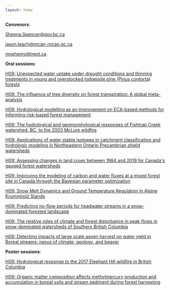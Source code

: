 ```yaml
---
layout: home
---
```



**Convenors**:

<a href="mailto:Sheena.Spencer@gov.bc.ca">Sheena.Spencer@gov.bc.ca</a>

<a href="mailto:jason.leach@nrcan-rncan.gc.ca">jason.leach@nrcan-rncan.gc.ca</a>

<a href="mailto:mnehemy@trent.ca">mnehemy@trent.ca</a>

**Oral sessions**:

[H09: Unexpected water uptake under drought conditions and thinning treatments in young and overstocked lodgepole pine (Pinus contorta) forests](H09_Ellis_Unexpect)

[H09: The influence of tree diversity on forest transpiration: A global meta-analysis](H09_Shovo_Theinflu)

[H09: Hydrological modelling as an improvement on ECA-based methods for informing risk-based forest management](H09_Chern_Hydrolog)

[H09: The hydrological and geomorphological responses of Fishtrap Creek watershed, BC, to the 2003 McLure wildfire](H09_Owens_Thehydro)

[H09: Applications of water stable isotopes in catchment classification and hydrologic modeling in Northeastern Ontario Precambrian shield watersheds](H09_Tafvi_Applicat)

[H09: Assessing changes in land cover between 1984 and 2019 for Canada's gauged forest watersheds](H09_Hudso_Assessin)

[H09: Improving the modeling of carbon and water fluxes at a mixed forest site in Canada through the Bayesian parameter optimization](H09_Leng0_Improvin)

[H09: Snow Melt Dynamics and Ground Temperature Regulation In Alpine Krummholz Stands](H09_Shea0_SnowMelt)

[H09: Predicting no-flow periods for headwater streams in a snow-dominated forested landscape](H09_Leach_Predicti)

[H09: The relative roles of climate and forest disturbance in peak flows in snow-dominated watersheds of Southern British Columbia](H09_HUI00_Therelat)

[H09: Detecting impacts of large scale aspen harvest on water yield in Boreal streams: nexus of climate, geology, and beaver](H09_Devit_Detectin)

**Poster sessions**:

[H09: Hydrological response to the 2017 Elephant Hill wildfire in British Columbia](H09_Spenc_Hydrolog)

[H09: Organic matter composition affects methylmercury production and accumulation in boreal soils and stream sediment during forest harvesting](H09_Huang_Organicm)

